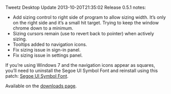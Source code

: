 Tweetz Desktop Update
2013-10-20T21:35:02
Release 0.5.1 notes:

  * Add sizing control to right side of program to allow sizing width. It’s only on the right side and it’s a small hit target. Trying to keep the window chrome down to a minimum. 
  * Sizing cursors remain (use to revert back to pointer) when actively sizing. 
  * Tooltips added to navigation icons. 
  * Fix sizing issue in sign-in panel. 
  * Fix sizing issue in settings panel.

If you’re using Windows 7 and the navigation icons appear as squares, you’ll need to uninstall the Segoe UI Symbol Font and reinstall using this patch: [Segoe UI Symbol Font](http://support.microsoft.com/kb/2729094).

Available on the [downloads page](http://mike-ward.net/downloads).
